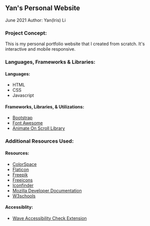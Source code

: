 ## Yan's Personal Website
June 2021
Author: Yan(Iris) Li

### Project Concept:
This is my personal portfolio website that I created from scratch. It's interactive and mobile responsive. 

### Languages, Frameworks & Libraries:

#### Languages:
- HTML
- CSS
- Javascript

#### Frameworks, Libraries, & Utilizations:
- [Bootstrap](https://getbootstrap.com/)
- [Font Awesome](https://fontawesome.com/)
- [Animate On Scroll Library](https://michalsnik.github.io/aos/)

### Additional Resources Used:

#### Resources:
- [ColorSpace](https://mycolor.space/gradient)
- [Flaticon](https://www.flaticon.com/)
- [Freepik](http://www.freepik.com/)
- [Freeicons](https://freeicons.io/)
- [Iconfinder](https://www.iconfinder.com/)
- [Mozilla Developer Documentation](https://developer.mozilla.org/en-US/)
- [W3schools](https://www.w3schools.com/)


#### Accessiblity: 
- [Wave Accessibility Check Extension](https://wave.webaim.org/extension/)


